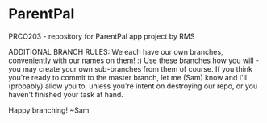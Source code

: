 # ParentPal
PRCO203 - repository for ParentPal app project by RMS

ADDITIONAL BRANCH RULES:
We each have our own branches, conveniently with our names on them! :)
Use these branches how you will - you may create your own sub-branches
    from them of course.
If you think you're ready to commit to the master branch, let me (Sam) know
    and I'll (probably) allow you to, unless you're intent on destroying our
    repo, or you haven't finished your task at hand.

Happy branching!
         ~Sam
